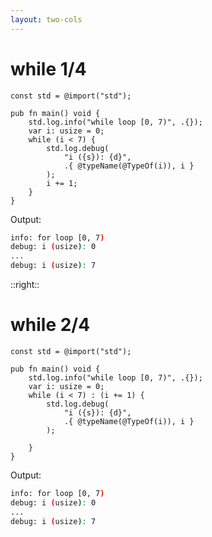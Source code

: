 ```yaml
---
layout: two-cols
---
```

<h1>while 1/4</h1>

<Transform scale="0.85">

```zig {all|11|all}
const std = @import("std");

pub fn main() void {
    std.log.info("while loop [0, 7)", .{});
    var i: usize = 0;
    while (i < 7) {
        std.log.debug(
            "i ({s}): {d}",
            .{ @typeName(@TypeOf(i)), i }
        );
        i += 1;
    }
}
```

Output:

```sh
info: for loop [0, 7)
debug: i (usize): 0
...
debug: i (usize): 7
```

</Transform>

::right::

<h1>while 2/4</h1>

<Transform scale="0.85">

```zig {all|6|all}
const std = @import("std");

pub fn main() void {
    std.log.info("while loop [0, 7)", .{});
    var i: usize = 0;
    while (i < 7) : (i += 1) {
        std.log.debug(
            "i ({s}): {d}",
            .{ @typeName(@TypeOf(i)), i }
        );

    }
}
```

Output:

```sh
info: for loop [0, 7)
debug: i (usize): 0
...
debug: i (usize): 7
```

</Transform>

<!--
While loops support a **continue expression** which is executed when the loop is continued.
The `continue` keyword respects this expression.
-->
